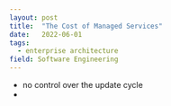 ```yaml
---
layout: post
title:  "The Cost of Managed Services"
date:   2022-06-01
tags:
  - enterprise architecture
field: Software Engineering
---
```


- no control over the update cycle
- 
